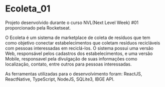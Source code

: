 # Ecoleta_01
Projeto desenvolvido durante o curso NVL(Next Level Week) #01 proporcionado pela Rocketseat.

O Ecoleta é um sistema de marketplace de coleta de resíduos que tem como objetivo conectar estabelecimentos que coletam resíduos recicláveis com pessoas interessadas em reciclá-los.
O sistema possui uma versão Web, responsável pelos cadastros dos estabelecimentos, e uma versão Mobile, responsavel pela divulgação de suas informações como localização, contato, entre outros
para pessoas interessadas. 

As ferramentas utilizadas para o desenvolvimento foram: ReactJS, ReactNative, TypeScript, NodeJS, SQLite3, IBGE API.



